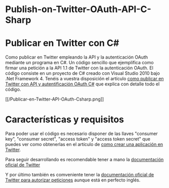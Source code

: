 Publish-on-Twitter-OAuth-API-C-Sharp
====================================

Publicar en Twitter con C#
================================================

Como publicar en Twitter empleando la API y la autenticación OAuth mediante un programa en C#.
Un código sencillo que ejemplifica como firmar una petición a la API 1.1 de Twitter con la autenticación OAuth.
El código consiste en un proyecto de C# creado con Visual Studio 2010 bajo .Net Framework 4. Tenéis a vuestra disposición el artículo [como publicar en Twitter con API y autentificación OAuth C#](http://www.vozidea.com/publicar-en-twitter-con-api-oauth-c-sharp) que explica con detalle todo el código.

[[/Publicar-en-Twitter-API-OAuth-Csharp.png]]

Características y requisitos
============================

Para poder usar el código es necesario disponer de las llaves "consumer key", "consumer secret", "access token" y "access token secret" que puedes ver como obtenerlas en el artículo de [como crear una aplicación en Twitter](http://www.vozidea.com/crear-una-aplicacion-en-twitter-para-usar-la-api).

Para seguir desarrollando es recomendable tener a mano la [documentación oficial de Twitter](https://dev.twitter.com/docs)

Y por último también es comveniente tener la [documentación oficial de Twitter para autorizar peticiones](https://dev.twitter.com/docs/auth/authorizing-request) aunque está en perfecto inglés.
